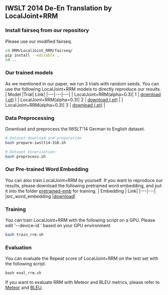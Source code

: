 ## IWSLT 2014 De-En Translation by LocalJoint+RRM
### Install fairseq from our repository
Please use our modified fairseq.
```sh
cd RRM/LocalJoint_RRM/fairseq/
pip install --editable .
cd ..
```

### Our trained models
As we mentioned in our paper, we run 3 trials with random seeds. You can use the following LocalJoint+RRM models to directly reproduce our results.
| Model |Trial| Link|
|---|---|---|
| LocalJoint+RRM(alpha=0.3)| 1 | [download (.pt)](https://drive.google.com/file/d/1maHFGaND2SQJuBU4gtucdGW4FRKnmrnt/view?usp=share_link) | 
| LocalJoint+RRM(alpha=0.3)| 2 | [download (.pt)](https://drive.google.com/file/d/1uzzd1QHwURnS0RAA6lbGqnzH54vo-Uu9/view?usp=share_link) | 
| LocalJoint+RRM(alpha=0.3)| 3 | [download (.pt)](https://drive.google.com/file/d/1rzzoyiDkrqH32fMa0_RQ9jJo3NEZinMH/view?usp=share_link) | 



### Data Preprocessing
Download and preprocess the IWSLT'14 German to English dataset.
```sh
# Dataset download and preparation
bash prepare-iwslt14-31K.sh

# Dataset binarization:
bash preprocess.sh
```

### Our Pre-trained Word Embedding
You can also train LocalJoint+RRM by yourself. If you want to reproduce our results, please download the following pretrained word embedding, and put it into the folder [pretrained-emb](https://github.com/zhangying9128/RRM/tree/main/LocalJointRRM/pretrained-emb) for training.
| Embedding | Link|
|---|---|
|src_word_embedding |[download](https://drive.google.com/file/d/12oxKhK8OL_t1dHhN-4a6LoqSiT4QjFvx/view?usp=share_link)|


### Training
You can train LocalJoint+RRM with the following script on a GPU.
Please edit '--device-id ' based on your GPU environment
```sh
bash train_rrm.sh
```

### Evaluation
You can evaluate the Repeat score of LocalJoint+RRM on the test set with the following script.
```
bash eval_rrm.sh
```

If you want to evaluate RRM with Meteor and BLEU metrics, please refer to [Meteor](https://www.cs.cmu.edu/~alavie/METEOR/README.html) and [BLEU](https://github.com/moses-smt/mosesdecoder/blob/master/scripts/generic/multi-bleu.perl).
